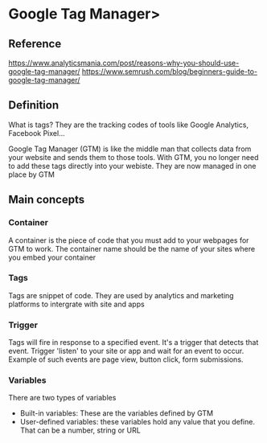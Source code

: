 # Google Tag Manager>

## Reference

<https://www.analyticsmania.com/post/reasons-why-you-should-use-google-tag-manager/>
<https://www.semrush.com/blog/beginners-guide-to-google-tag-manager/>

## Definition

What is tags? They are the tracking codes of tools like Google Analytics, Facebook Pixel...

Google Tag Manager (GTM) is like the middle man that collects data from your website and sends them to those tools. With GTM, you no longer need to add these tags directly into your webiste. They are now managed in one place by GTM

## Main concepts

### Container

A container is the piece of code that you must add to your webpages for GTM to work. The container name should be the name of your sites where you embed your container

### Tags

Tags are snippet of code. They are used by analytics and marketing platforms to intergrate with site and apps

### Trigger

Tags will fire in response to a specified event. It's a trigger that detects that event.
Trigger 'listen' to your site or app and wait for an event to occur. Example of such events are page view, button click, form submissions.

### Variables

There are two types of variables

- Built-in variables: These are the variables defined by GTM
- User-defined variables: these variables hold any value that you define. That can be a number, string or URL